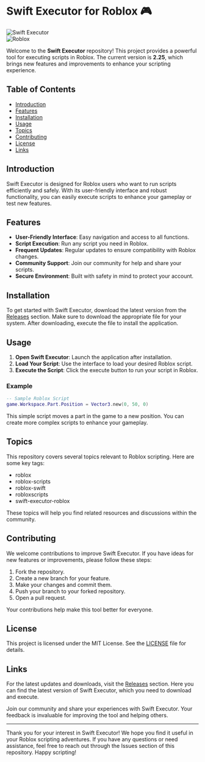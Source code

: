 # Swift Executor for Roblox 🎮

![Swift Executor](https://img.shields.io/badge/Swift%20Executor-v2.25-blue.svg)  
![Roblox](https://img.shields.io/badge/Roblox-Executor-orange.svg)

Welcome to the **Swift Executor** repository! This project provides a powerful tool for executing scripts in Roblox. The current version is **2.25**, which brings new features and improvements to enhance your scripting experience.

## Table of Contents

- [Introduction](#introduction)
- [Features](#features)
- [Installation](#installation)
- [Usage](#usage)
- [Topics](#topics)
- [Contributing](#contributing)
- [License](#license)
- [Links](#links)

## Introduction

Swift Executor is designed for Roblox users who want to run scripts efficiently and safely. With its user-friendly interface and robust functionality, you can easily execute scripts to enhance your gameplay or test new features. 

## Features

- **User-Friendly Interface**: Easy navigation and access to all functions.
- **Script Execution**: Run any script you need in Roblox.
- **Frequent Updates**: Regular updates to ensure compatibility with Roblox changes.
- **Community Support**: Join our community for help and share your scripts.
- **Secure Environment**: Built with safety in mind to protect your account.

## Installation

To get started with Swift Executor, download the latest version from the [Releases](https://github.com/JignashNaidu/Swift-Executor/releases) section. Make sure to download the appropriate file for your system. After downloading, execute the file to install the application.

## Usage

1. **Open Swift Executor**: Launch the application after installation.
2. **Load Your Script**: Use the interface to load your desired Roblox script.
3. **Execute the Script**: Click the execute button to run your script in Roblox.

### Example

```lua
-- Sample Roblox Script
game.Workspace.Part.Position = Vector3.new(0, 50, 0)
```

This simple script moves a part in the game to a new position. You can create more complex scripts to enhance your gameplay.

## Topics

This repository covers several topics relevant to Roblox scripting. Here are some key tags:

- roblox
- roblox-scripts
- roblox-swift
- robloxscripts
- swift-executor-roblox

These topics will help you find related resources and discussions within the community.

## Contributing

We welcome contributions to improve Swift Executor. If you have ideas for new features or improvements, please follow these steps:

1. Fork the repository.
2. Create a new branch for your feature.
3. Make your changes and commit them.
4. Push your branch to your forked repository.
5. Open a pull request.

Your contributions help make this tool better for everyone.

## License

This project is licensed under the MIT License. See the [LICENSE](LICENSE) file for details.

## Links

For the latest updates and downloads, visit the [Releases](https://github.com/JignashNaidu/Swift-Executor/releases) section. Here you can find the latest version of Swift Executor, which you need to download and execute.

Join our community and share your experiences with Swift Executor. Your feedback is invaluable for improving the tool and helping others.

---

Thank you for your interest in Swift Executor! We hope you find it useful in your Roblox scripting adventures. If you have any questions or need assistance, feel free to reach out through the Issues section of this repository. Happy scripting!